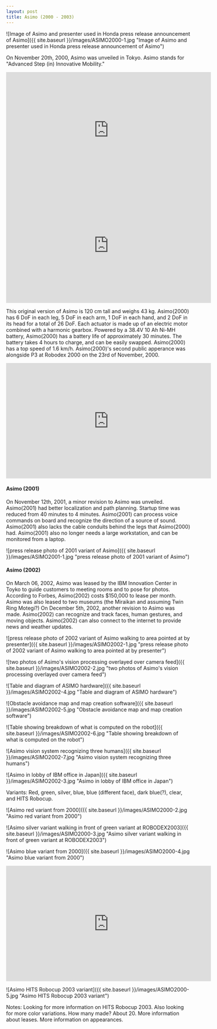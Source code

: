 ```yaml
---
layout: post
title: Asimo (2000 - 2003)
---
```

![Image of Asimo and presenter used in Honda press release announcement of Asimo]({{ site.baseurl }}/images/ASIMO2000-1.jpg "Image of Asimo and presenter used in Honda press release announcement of Asimo")


On November 20th, 2000, Asimo was unveiled in Tokyo. Asimo stands for "Advanced Step (in) Innovative Mobility."

<iframe width="560" height="315" src="https://www.youtube.com/embed/MaZAsGmztG0" title="YouTube video player" frameborder="0" allow="accelerometer; autoplay; clipboard-write; encrypted-media; gyroscope; picture-in-picture" allowfullscreen></iframe>

<iframe width="560" height="315" src="https://www.youtube.com/embed/82JFCciO3E4" title="YouTube video player" frameborder="0" allow="accelerometer; autoplay; clipboard-write; encrypted-media; gyroscope; picture-in-picture" allowfullscreen></iframe>

This original version of Asimo is 120 cm tall and weighs 43 kg. Asimo(2000) has 6 DoF in each leg, 5 DoF in each arm, 1 DoF in each hand, and 2 DoF in its head for a total of 26 DoF. Each actuator is made up of an electric motor combined with a harmonic gearbox. Powered by a 38.4V 10 Ah Ni-MH battery, Asimo(2000) has a battery life of approximately 30 minutes. The battery takes 4 hours to charge, and can be easily swapped. Asimo(2000) has a top speed of 1.6 km/h. Asimo(2000)'s second public apperance was alongside P3 at Robodex 2000 on the 23rd of November, 2000. 

<iframe width="560" height="315" src="https://www.youtube.com/embed/4Q3E-GB5FyU?start=99" title="YouTube video player" frameborder="0" allow="accelerometer; autoplay; clipboard-write; encrypted-media; gyroscope; picture-in-picture" allowfullscreen></iframe>

#### Asimo (2001)
On November 12th, 2001, a minor revision to Asimo was unveiled. Asimo(2001) had better localization and path planning. Startup time was reduced from 40 minutes to 4 minutes. Asimo(2001) can process voice commands on board and recognize the direction of a source of sound.  Asimo(2001) also lacks the cable conduits behind the legs that Asimo(2000) had. Asimo(2001) also no longer needs a large workstation, and can be monitored from a laptop.

![press release photo of 2001 variant of Asimo]({{ site.baseurl }}/images/ASIMO2001-1.jpg "press release photo of 2001 variant of Asimo")


#### Asimo (2002)
On March 06, 2002, Asimo was leased by the IBM Innovation Center in Toyko to guide customers to meeting rooms and to pose for photos. According to Forbes, Asimo(2002) costs $150,000 to lease per month. Asimo was also leased to two museums (the Miraikan and assuming Twin Ring Motegi?)  On December 5th, 2002, another revision to Asimo was made. Asimo(2002) can recognize and track faces, human gestures, and moving objects. Asimo(2002) can also connect to the internet to provide news and weather updates.

![press release photo of 2002 variant of Asimo walking to area pointed at by presenter]({{ site.baseurl }}/images/ASIMO2002-1.jpg "press release photo of 2002 variant of Asimo walking to area pointed at by presenter")

![two photos of Asimo's vision processing overlayed over camera feed]({{ site.baseurl }}/images/ASIMO2002-2.jpg "two photos of Asimo's vision processing overlayed over camera feed")

![Table and diagram of ASIMO hardware]({{ site.baseurl }}/images/ASIMO2002-4.jpg "Table and diagram of ASIMO hardware")

![Obstacle avoidance map and map creation software]({{ site.baseurl }}/images/ASIMO2002-5.jpg "Obstacle avoidance map and map creation software")

![Table showing breakdown of what is computed on the robot]({{ site.baseurl }}/images/ASIMO2002-6.jpg "Table showing breakdown of what is computed on the robot")

![Asimo vision system recognizing three humans]({{ site.baseurl }}/images/ASIMO2002-7.jpg "Asimo vision system recognizing three humans")

![Asimo in lobby of IBM office in Japan]({{ site.baseurl }}/images/ASIMO2002-3.jpg "Asimo in lobby of IBM office in Japan")


Variants: Red, green, silver, blue, blue (different face), dark blue(?), clear, and HITS Robocup.

![Asimo red variant from 2000]({{ site.baseurl }}/images/ASIMO2000-2.jpg "Asimo red variant from 2000")

![Asimo silver variant walking in front of green variant at ROBODEX2003]({{ site.baseurl }}/images/ASIMO2000-3.jpg "Asimo silver variant walking in front of green variant at ROBODEX2003")

![Asimo blue variant from 2000]({{ site.baseurl }}/images/ASIMO2000-4.jpg "Asimo blue variant from 2000")

<iframe width="560" height="315" src="https://www.youtube.com/embed/JdoHz4D3y8Q?start=399" title="YouTube video player" frameborder="0" allow="accelerometer; autoplay; clipboard-write; encrypted-media; gyroscope; picture-in-picture" allowfullscreen></iframe>

![Asimo HITS Robocup 2003 variant]({{ site.baseurl }}/images/ASIMO2000-5.jpg "Asimo HITS Robocup 2003 variant")

Notes: Looking for more information on HITS Robocup 2003. Also looking for more color variations. How many made? About 20. More information about leases. More information on appearances.

